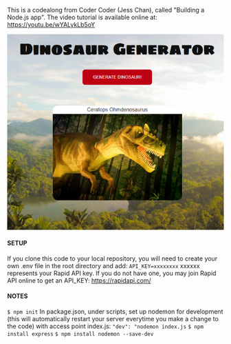 This is a codealong from Coder Coder (Jess Chan), called "Building a Node.js app". The video tutorial is available online at: https://youtu.be/wYALykLb5oY

![App screenshot](public/dinogen.PNG)

#### SETUP

If you clone this code to your local repository, you will need to create your own .env file in the root directory and add:
`API_KEY=xxxxxxxx`
xxxxxx represents your Rapid API key. If you do not have one, you may join Rapid API online to get an API_KEY: https://rapidapi.com/

#### NOTES
`$ npm init`
In package.json, under scripts, set up nodemon for development (this will automatically restart your server everytime you make a change to the code) with access point index.js:
`"dev": "nodemon index.js`
`$ npm install express`
`$ npm install nodemon --save-dev`